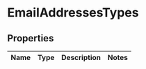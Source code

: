

# EmailAddressesTypes



## Properties

Name | Type | Description | Notes
------------ | ------------- | ------------- | -------------



